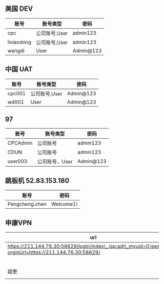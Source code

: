## 美国 DEV

| 账号| 账号类型 |密码 |
| -- | -- | -- |
| cpc | 公司账号,User|admin123|
| lixiaodong | 公司账号,User | admin123 |
| wangdi | User | Admin@123|

## 中国 UAT

| 账号| 账号类型 |密码 |
| -- | -- | -- |
| cpc001 | 公司账号,User|Admin@123|
| wd001 | User|Admin@123|


## 97
| 账号 | 账号类型 | 密码 |
| -- | -- | --|
|CPCAdmin| 公司账号 | admin123 |
|CDUN| 公司账号 | admin123 |
| user003 | 公司账号，User | Admin@123 |

## 跳板机 52.83.153.180
| 账号  | 密码 |
| -- | -- |
| Pengcheng.chen| Welcome1!|

## 申康VPN
| url | 用户名 | 密码 |
| -- | -- | -- |
| https://211.144.76.30:58629/login/index\_.jsp;adt\_myuid=0;jsessionid=?orginUrl=https://211.144.76.30:58629/ | EDETEKmuer | WZsZR02TSzHz | 
||EDETEKliuh|WhaJzrQWSfim|
|超管| chengdu-dev| Admin123edc40@uat |
